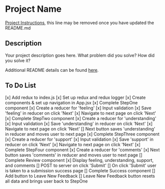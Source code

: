 # Project Name

[Project Instructions](./INSTRUCTIONS.md), this line may be removed once you have updated the README.md

## Description

Your project description goes here. What problem did you solve? How did you solve it?

Additional README details can be found [here](https://github.com/PrimeAcademy/readme-template/blob/master/README.md).


## To Do List

[x] Add redux to index.js
[x] Set up redux and redux logger
[x] Create components & set up navigation in App.jsx
[x] Complete StepOne component
    [x] Create a reducer for 'feeling'
    [x] Input validation
    [x] Save 'feeling' in reducer on click 'Next'
    [x] Navigate to next page on click 'Next'
[x] Complete StepTwo component
    [x] Create a reducer for 'understanding'
    [x] Input validation
    [x] Save 'understanding' in reducer on click 'Next'
    [x] Navigate to next page on click 'Next'
    [] Next button saves 'understanding' in reducer and moves user to next page
[x] Complete StepThree component
    [x] Create a reducer for 'support'
    [x] Input validation
    [x] Save 'support' in reducer on click 'Next'
    [x] Navigate to next page on click 'Next'
[x] Complete StepFour component
    [x] Create a reducer for 'comments'
    [x] Next button saves 'comments' in reducer and moves user to next page
[] Complete Review component
    [x] Display feeling, understanding, support, and comments
    [] POST to server on click 'Submit'
    [] On click 'Submit' user is taken to a submission success page
[] Complete Success component
    [] Add button to Leave New Feedback
    [] Leave New Feedback button resets all data and brings user back to StepOne
